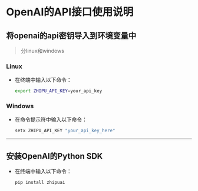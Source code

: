 # OpenAI的API接口使用说明

## 将openai的api密钥导入到环境变量中
  
> 分linux和windows

### Linux

- 在终端中输入以下命令：
  
    ```bash
    export ZHIPU_API_KEY=your_api_key
    ```

### Windows
- 在命令提示符中输入以下命令：
    ```bash
    setx ZHIPU_API_KEY "your_api_key_here"
    ```

---

## 安装OpenAI的Python SDK

- 在终端中输入以下命令：

    ```bash
    pip install zhipuai
    ```

